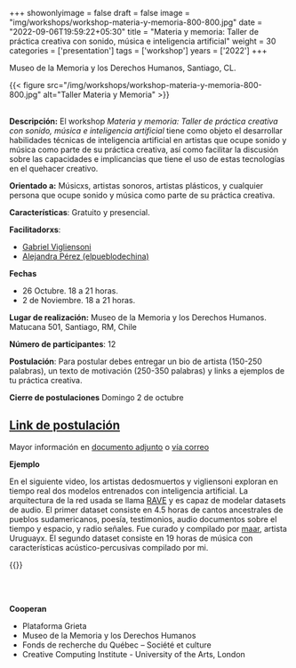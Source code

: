 +++
showonlyimage = false
draft = false
image = "img/workshops/workshop-materia-y-memoria-800-800.jpg"
date = "2022-09-06T19:59:22+05:30"
title = "Materia y memoria: Taller de práctica creativa con sonido, música e inteligencia artificial"
weight = 30
categories = ['presentation']
tags = ['workshop']
years = ['2022']
+++

Museo de la Memoria y los Derechos Humanos, Santiago, CL.


<!--more-->

{{< figure src="/img/workshops/workshop-materia-y-memoria-800-800.jpg" alt="Taller Materia y Memoria" >}}
<br><br>

**Descripción:** El workshop  _Materia y memoria: Taller de práctica creativa con sonido, música e inteligencia artificial_ tiene como objeto el desarrollar habilidades técnicas de inteligencia artificial en artistas que ocupe sonido y música como parte de su práctica creativa, así como facilitar la discusión sobre las capacidades e implicancias que tiene el uso de estas tecnologías en el quehacer creativo.

**Orientado a:** Músicxs, artistas sonoros, artistas plásticos, y cualquier persona que ocupe sonido y música como parte de su práctica creativa.

**Características**: Gratuito y presencial.

**Facilitadorxs**:
- [Gabriel Vigliensoni](https://vigliensoni.com)
- [Alejandra Pérez (elpueblodechina)](http://elpueblodechina.org)

**Fechas**
- 26 Octubre. 18 a 21 horas.
- 2 de Noviembre. 18 a 21 horas.

**Lugar de realización:** Museo de la Memoria y los Derechos Humanos. Matucana 501, Santiago, RM, Chile

**Número de participantes**: 12

**Postulación**: Para postular debes entregar un bio de artista (150-250 palabras), un texto de motivación (250-350 palabras) y links a ejemplos de tu práctica creativa. 

**Cierre de postulaciones**
Domingo 2 de octubre


## [Link de postulación](https://bit.ly/materia-y-memoria) 

Mayor información en [documento adjunto](https://www.dropbox.com/s/wx573r54gtbikyj/info-taller-VIGLIENSONI.pdf?dl=0) o [vía correo](mailto:vigliensoni@gmail.com?subject=workshop-materia-y-memoria)

**Ejemplo**

En el siguiente video, los artistas dedosmuertos y vigliensoni exploran en tiempo real dos modelos entrenados con inteligencia artificial. La arquitectura de la red usada se llama [RAVE](https://github.com/acids-ircam/RAVE) y es capaz de modelar datasets de audio. El primer dataset consiste en 4.5 horas de cantos ancestrales de pueblos sudamericanos, poesía, testimonios, audio documentos sobre el tiempo y espacio, y radio señales. Fue curado y compilado por [maar](https://maar.world), artista Uruguayx. El segundo dataset consiste en 19 horas de música con características acústico-percusivas compilado por mi. 

{{<youtube sGWzJ3-YuuU>}} 

<!-- Los objetivos específicos del workshop son sintetizados bajo las siguientes categorías:

1. Entender el paradigma de aprendizaje automático y su relación con la agencia humana en la prácticas creativas. 

2. Conocer herramientas de aprendizaje automático de código abierto para la práctica sonora y musical. 

3. Crear comunidad entre artistas y creativos utilizando herramientas de aprendizaje automático en su práctica. 

4. Compartir, intercambiar y diseminar metodologías de investigación y creación utilizando herramientas de aprendizaje automático.

 -->
<br> <br>


**Cooperan**

- Plataforma Grieta
- Museo de la Memoria y los Derechos Humanos
- Fonds de recherche du Québec – Société et culture
- Creative Computing Institute - University of the Arts, London



